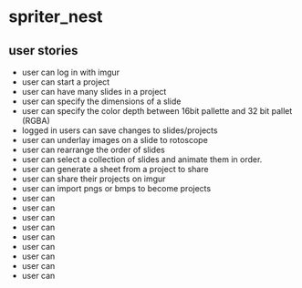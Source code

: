 # spriter_nest
## user stories
* user can log in with imgur
* user can start a project
* user can have many slides in a project
* user can specify the dimensions of a slide
* user can specify the color depth between 16bit pallette and 32 bit pallet (RGBA)
* logged in users can save changes to slides/projects
* user can underlay images on a slide to rotoscope
* user can rearrange the order of slides
* user can select a collection of slides and animate them in order.
* user can generate a sheet from a project to share
* user can share their projects on imgur
* user can import pngs or bmps to become projects
* user can 
* user can 
* user can 
* user can 
* user can 
* user can 
* user can 
* user can 
* user can 